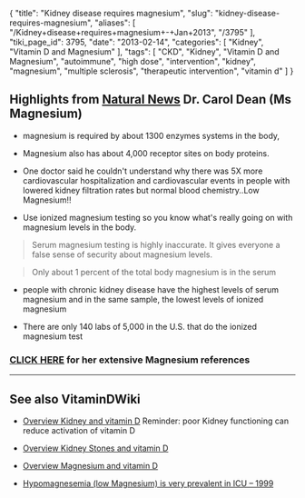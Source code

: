 {
    "title": "Kidney disease requires magnesium",
    "slug": "kidney-disease-requires-magnesium",
    "aliases": [
        "/Kidney+disease+requires+magnesium+-+Jan+2013",
        "/3795"
    ],
    "tiki_page_id": 3795,
    "date": "2013-02-14",
    "categories": [
        "Kidney",
        "Vitamin D and Magnesium"
    ],
    "tags": [
        "CKD",
        "Kidney",
        "Vitamin D and Magnesium",
        "autoimmune",
        "high dose",
        "intervention",
        "kidney",
        "magnesium",
        "multiple sclerosis",
        "therapeutic intervention",
        "vitamin d"
    ]
}


## Highlights from [Natural News](http://www.naturalnews.com/038713_kidney_disease_magnesium_nutrition.html) Dr. Carol Dean (Ms Magnesium)

* magnesium is required by about 1300 enzymes systems in the body, 

* Magnesium also has about 4,000 receptor sites on body proteins.

* One doctor said he couldn't understand why there was 5X more cardiovascular hospitalization and cardiovascular events in people with lowered kidney filtration rates but normal blood chemistry..Low Magnesium!!

* Use ionized magnesium testing so you know what's really going on with magnesium levels in the body. 

> Serum magnesium testing is highly inaccurate. It gives everyone a false sense of security about magnesium levels. 

> Only about 1 percent of the total body magnesium is in the serum

* people with chronic kidney disease have the highest levels of serum magnesium and in the same sample, the lowest levels of ionized magnesium

* There are only 140 labs of 5,000 in the U.S. that do the ionized magnesium test

### [CLICK HERE](http://drcarolyndean.com/resources.html) for her extensive Magnesium references

---

## See also VitaminDWiki

* [Overview Kidney and vitamin D](/posts/overview-kidney-and-vitamin-d) Reminder: poor Kidney functioning can reduce activation of vitamin D

* [Overview Kidney Stones and vitamin D](/posts/overview-kidney-stones-and-vitamin-d)

* [Overview Magnesium and vitamin D](/posts/overview-magnesium-and-vitamin-d)

* [Hypomagnesemia (low Magnesium) is very prevalent in ICU – 1999](/posts/hypomagnesemia-low-magnesium-is-very-prevalent-in-icu-1999)